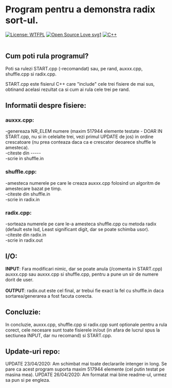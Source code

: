# Program pentru a demonstra radix sort-ul. #
[![License: WTFPL](https://img.shields.io/badge/License-WTFPL-brightgreen.svg)](http://www.wtfpl.net/about/)
[![Open Source Love svg1](https://badges.frapsoft.com/os/v1/open-source.svg?v=103)](https://github.com/ellerbrock/open-source-badges/)
[![C++](https://img.shields.io/badge/C%2B%2B-g%2B%2B-blue)](http://cplusplus.com/) <br> <br>

## Cum poti rula programul?
Poti sa rulezi START.cpp (-recomandat) sau, pe rand, auxxx.cpp, shuffle.cpp si radix.cpp.

START.cpp este fisierul C++ care "include" cele trei fisiere de mai sus, obtinand acelasi rezultat ca si cum ai rula cele trei pe rand.

## Informatii despre fisiere:
### auxxx.cpp:
 -genereaza NR_ELEM numere (maxim 517944 elemente testate - DOAR IN START.cpp, nu si in celelalte trei, vezi primul UPDATE de jos) in ordine crescatoare (nu prea conteaza daca ca e crescator deoarece shuffle le amesteca). <br>
 -citeste din ----- <br>
 -scrie in shuffle.in <br>


### shuffle.cpp:
 -amesteca numerele pe care le creaza auxxx.cpp folosind un algoritm de amestecare bazat pe timp. <br>
 -citeste din shuffle.in <br>
 -scrie in radix.in <br>

### radix.cpp:
 -sorteaza numerele pe care le-a amesteca shuffle.cpp cu metoda radix (default este lsd, Least significant digit, dar se poate schimba usor). <br>
 -citeste din radix.in <br>
 -scrie in radix.out <br>

## I/O:
**INPUT**: Fara modificari nimic, dar se poate anula (/comenta in START.cpp) auxxx.cpp sau auxxx.cpp si shuffle.cpp, pentru a pune un sir de numere dorit de user. <br> <br>
**OUTPUT**: radix.out este cel final, ar trebui fie exact la fel cu shuffle.in daca sortarea/generarea a fost facuta corecta.

## Concluzie:
In concluzie, auxxx.cpp, shuffle.cpp si radix.cpp sunt optionale pentru a rula corect, cele necesare sunt toate fisierele in/out (in afara de lucrul spus la sectiunea INPUT, dar nu recomand) si START.cpp.

## Update-uri repo:
UPDATE 23/04/2020: Am schimbat mai toate declararile intenger in long. Se pare ca acest program suporta maxim 517944 elemente (cel putin testat pe masina mea).
UPDATE 26/04/2020: Am formatat mai bine readme-ul, urmez sa pun si pe engleza.
